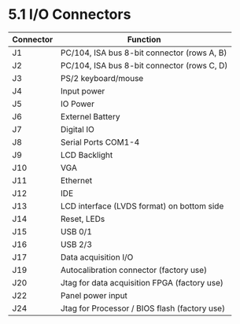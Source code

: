# 5.1 I/O Connectors

| Connector | Function                                      |
| --------- | --------------------------------------------- |
| J1        | PC/104, ISA bus 8-bit connector (rows A, B)   |
| J2        | PC/104, ISA bus 8-bit connector (rows C, D)   |
| J3        | PS/2 keyboard/mouse                           |
| J4        | Input power                                   |
| J5        | IO Power                                      |
| J6        | Externel Battery                              |
| J7        | Digital IO                                    |
| J8        | Serial Ports COM1-4                           |
| J9        | LCD Backlight                                 |
| J10       | VGA                                           |
| J11       | Ethernet                                      |
| J12       | IDE                                           |
| J13       | LCD interface (LVDS format) on bottom side    |
| J14       | Reset, LEDs                                   |
| J15       | USB 0/1                                       |
| J16       | USB 2/3                                       |
| J17       | Data acquisition I/O                          |
| J19       | Autocalibration connector (factory use)       |
| J20       | Jtag for data acquisition FPGA (factory use)  |
| J22       | Panel power input                             |
| J24       | Jtag for Processor / BIOS flash (factory use) |

